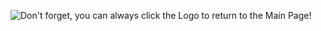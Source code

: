 ![Don't forget, you can always click the Logo to return to the Main Page!](https://user-images.githubusercontent.com/51854990/86282532-1b1e5180-bbe8-11ea-94ec-4241428ee421.png)
